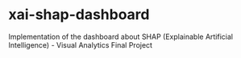 # xai-shap-dashboard

Implementation of the dashboard about SHAP (Explainable Artificial Intelligence) - Visual Analytics Final Project
